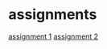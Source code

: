 # assignments
[assignment 1](https://github.com/bramgroenewoud/assignments/blob/master/Assignment_week_2.ipynb)
[assignment 2](https://github.com/bramgroenewoud/assignments/blob/master/Assignment_week_4.ipynb)

